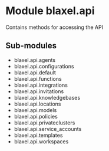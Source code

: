 Module blaxel.api
=================
Contains methods for accessing the API

Sub-modules
-----------
* blaxel.api.agents
* blaxel.api.configurations
* blaxel.api.default
* blaxel.api.functions
* blaxel.api.integrations
* blaxel.api.invitations
* blaxel.api.knowledgebases
* blaxel.api.locations
* blaxel.api.models
* blaxel.api.policies
* blaxel.api.privateclusters
* blaxel.api.service_accounts
* blaxel.api.templates
* blaxel.api.workspaces